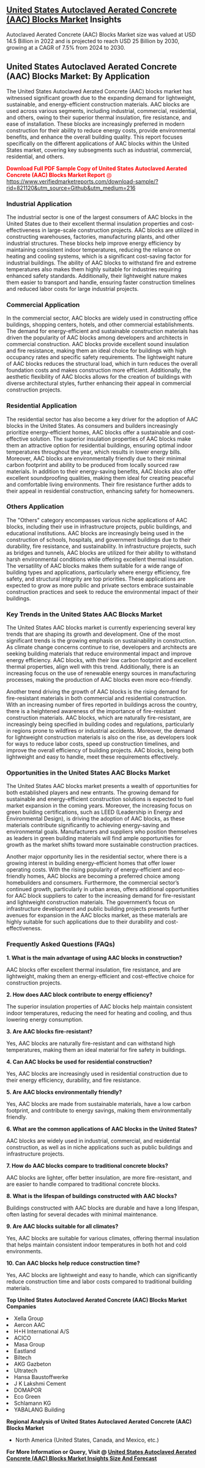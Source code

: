 <h2><a href="https://www.verifiedmarketreports.com/download-sample/?rid=821120&amp;utm_source=Github&amp;utm_medium=216" target="_blank">United States Autoclaved Aerated Concrete (AAC) Blocks Market</a> Insights</h2><p>Autoclaved Aerated Concrete (AAC) Blocks Market size was valued at USD 14.5 Billion in 2022 and is projected to reach USD 25 Billion by 2030, growing at a CAGR of 7.5% from 2024 to 2030.</p><p><div> <h2>United States Autoclaved Aerated Concrete (AAC) Blocks Market: By Application</h2> <p>The United States Autoclaved Aerated Concrete (AAC) blocks market has witnessed significant growth due to the expanding demand for lightweight, sustainable, and energy-efficient construction materials. AAC blocks are used across various segments, including industrial, commercial, residential, and others, owing to their superior thermal insulation, fire resistance, and ease of installation. These blocks are increasingly preferred in modern construction for their ability to reduce energy costs, provide environmental benefits, and enhance the overall building quality. This report focuses specifically on the different applications of AAC blocks within the United States market, covering key subsegments such as industrial, commercial, residential, and others. <p><span class=""><span style="color: #ff0000;"><strong>Download Full PDF Sample Copy of United States Autoclaved Aerated Concrete (AAC) Blocks Market Report</strong> @ </span><a href="https://www.verifiedmarketreports.com/download-sample/?rid=821120&amp;utm_source=Github&amp;utm_medium=216" target="_blank">https://www.verifiedmarketreports.com/download-sample/?rid=821120&amp;utm_source=Github&amp;utm_medium=216</a></span></p></p> <h3>Industrial Application</h3> <p>The industrial sector is one of the largest consumers of AAC blocks in the United States due to their excellent thermal insulation properties and cost-effectiveness in large-scale construction projects. AAC blocks are utilized in constructing warehouses, factories, manufacturing plants, and other industrial structures. These blocks help improve energy efficiency by maintaining consistent indoor temperatures, reducing the reliance on heating and cooling systems, which is a significant cost-saving factor for industrial buildings. The ability of AAC blocks to withstand fire and extreme temperatures also makes them highly suitable for industries requiring enhanced safety standards. Additionally, their lightweight nature makes them easier to transport and handle, ensuring faster construction timelines and reduced labor costs for large industrial projects.</p> <h3>Commercial Application</h3> <p>In the commercial sector, AAC blocks are widely used in constructing office buildings, shopping centers, hotels, and other commercial establishments. The demand for energy-efficient and sustainable construction materials has driven the popularity of AAC blocks among developers and architects in commercial construction. AAC blocks provide excellent sound insulation and fire resistance, making them an ideal choice for buildings with high occupancy rates and specific safety requirements. The lightweight nature of AAC blocks reduces the structural load, which in turn reduces the overall foundation costs and makes construction more efficient. Additionally, the aesthetic flexibility of AAC blocks allows for the creation of buildings with diverse architectural styles, further enhancing their appeal in commercial construction projects.</p> <h3>Residential Application</h3> <p>The residential sector has also become a key driver for the adoption of AAC blocks in the United States. As consumers and builders increasingly prioritize energy-efficient homes, AAC blocks offer a sustainable and cost-effective solution. The superior insulation properties of AAC blocks make them an attractive option for residential buildings, ensuring optimal indoor temperatures throughout the year, which results in lower energy bills. Moreover, AAC blocks are environmentally friendly due to their minimal carbon footprint and ability to be produced from locally sourced raw materials. In addition to their energy-saving benefits, AAC blocks also offer excellent soundproofing qualities, making them ideal for creating peaceful and comfortable living environments. Their fire resistance further adds to their appeal in residential construction, enhancing safety for homeowners.</p> <h3>Others Application</h3> <p>The "Others" category encompasses various niche applications of AAC blocks, including their use in infrastructure projects, public buildings, and educational institutions. AAC blocks are increasingly being used in the construction of schools, hospitals, and government buildings due to their durability, fire resistance, and sustainability. In infrastructure projects, such as bridges and tunnels, AAC blocks are utilized for their ability to withstand harsh environmental conditions while offering excellent thermal insulation. The versatility of AAC blocks makes them suitable for a wide range of building types and applications, particularly where energy efficiency, fire safety, and structural integrity are top priorities. These applications are expected to grow as more public and private sectors embrace sustainable construction practices and seek to reduce the environmental impact of their buildings.</p> <h3>Key Trends in the United States AAC Blocks Market</h3> <p>The United States AAC blocks market is currently experiencing several key trends that are shaping its growth and development. One of the most significant trends is the growing emphasis on sustainability in construction. As climate change concerns continue to rise, developers and architects are seeking building materials that reduce environmental impact and improve energy efficiency. AAC blocks, with their low carbon footprint and excellent thermal properties, align well with this trend. Additionally, there is an increasing focus on the use of renewable energy sources in manufacturing processes, making the production of AAC blocks even more eco-friendly.</p> <p>Another trend driving the growth of AAC blocks is the rising demand for fire-resistant materials in both commercial and residential construction. With an increasing number of fires reported in buildings across the country, there is a heightened awareness of the importance of fire-resistant construction materials. AAC blocks, which are naturally fire-resistant, are increasingly being specified in building codes and regulations, particularly in regions prone to wildfires or industrial accidents. Moreover, the demand for lightweight construction materials is also on the rise, as developers look for ways to reduce labor costs, speed up construction timelines, and improve the overall efficiency of building projects. AAC blocks, being both lightweight and easy to handle, meet these requirements effectively.</p> <h3>Opportunities in the United States AAC Blocks Market</h3> <p>The United States AAC blocks market presents a wealth of opportunities for both established players and new entrants. The growing demand for sustainable and energy-efficient construction solutions is expected to fuel market expansion in the coming years. Moreover, the increasing focus on green building certifications, such as LEED (Leadership in Energy and Environmental Design), is driving the adoption of AAC blocks, as these materials contribute significantly to achieving energy-saving and environmental goals. Manufacturers and suppliers who position themselves as leaders in green building materials will find ample opportunities for growth as the market shifts toward more sustainable construction practices.</p> <p>Another major opportunity lies in the residential sector, where there is a growing interest in building energy-efficient homes that offer lower operating costs. With the rising popularity of energy-efficient and eco-friendly homes, AAC blocks are becoming a preferred choice among homebuilders and consumers. Furthermore, the commercial sector’s continued growth, particularly in urban areas, offers additional opportunities for AAC block suppliers to cater to the increasing demand for fire-resistant and lightweight construction materials. The government’s focus on infrastructure development and public building projects presents further avenues for expansion in the AAC blocks market, as these materials are highly suitable for such applications due to their durability and cost-effectiveness.</p> <h3>Frequently Asked Questions (FAQs)</h3> <p><strong>1. What is the main advantage of using AAC blocks in construction?</strong></p> <p>AAC blocks offer excellent thermal insulation, fire resistance, and are lightweight, making them an energy-efficient and cost-effective choice for construction projects.</p> <p><strong>2. How does AAC block contribute to energy efficiency?</strong></p> <p>The superior insulation properties of AAC blocks help maintain consistent indoor temperatures, reducing the need for heating and cooling, and thus lowering energy consumption.</p> <p><strong>3. Are AAC blocks fire-resistant?</strong></p> <p>Yes, AAC blocks are naturally fire-resistant and can withstand high temperatures, making them an ideal material for fire safety in buildings.</p> <p><strong>4. Can AAC blocks be used for residential construction?</strong></p> <p>Yes, AAC blocks are increasingly used in residential construction due to their energy efficiency, durability, and fire resistance.</p> <p><strong>5. Are AAC blocks environmentally friendly?</strong></p> <p>Yes, AAC blocks are made from sustainable materials, have a low carbon footprint, and contribute to energy savings, making them environmentally friendly.</p> <p><strong>6. What are the common applications of AAC blocks in the United States?</strong></p> <p>AAC blocks are widely used in industrial, commercial, and residential construction, as well as in niche applications such as public buildings and infrastructure projects.</p> <p><strong>7. How do AAC blocks compare to traditional concrete blocks?</strong></p> <p>AAC blocks are lighter, offer better insulation, are more fire-resistant, and are easier to handle compared to traditional concrete blocks.</p> <p><strong>8. What is the lifespan of buildings constructed with AAC blocks?</strong></p> <p>Buildings constructed with AAC blocks are durable and have a long lifespan, often lasting for several decades with minimal maintenance.</p> <p><strong>9. Are AAC blocks suitable for all climates?</strong></p> <p>Yes, AAC blocks are suitable for various climates, offering thermal insulation that helps maintain consistent indoor temperatures in both hot and cold environments.</p> <p><strong>10. Can AAC blocks help reduce construction time?</strong></p> <p>Yes, AAC blocks are lightweight and easy to handle, which can significantly reduce construction time and labor costs compared to traditional building materials.</p></div></p><p><strong>Top United States Autoclaved Aerated Concrete (AAC) Blocks Market Companies</strong></p><div data-test-id=""><p><li>Xella Group</li><li> Aercon AAC</li><li> H+H International A/S</li><li> ACICO</li><li> Masa Group</li><li> Eastland</li><li> Biltech</li><li> AKG Gazbeton</li><li> Ultratech</li><li> Hansa Baustoffwerke</li><li> J K Lakshmi Cement</li><li> DOMAPOR</li><li> Eco Green</li><li> Schlamann KG</li><li> YABALANG Building</li></p><div><strong>Regional Analysis of&nbsp;United States Autoclaved Aerated Concrete (AAC) Blocks Market</strong></div><ul><li dir="ltr"><p dir="ltr">North America&nbsp;(United States, Canada, and Mexico, etc.)</p></li></ul><p><strong>For More Information or Query, Visit @&nbsp;</strong><strong><a href="https://www.verifiedmarketreports.com/product/autoclaved-aerated-concrete-aac-blocks-market/?utm_source=Github&amp;utm_medium=216" target="_blank">United States Autoclaved Aerated Concrete (AAC) Blocks Market Insights Size And Forecast</a></strong></p></div>
